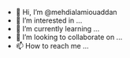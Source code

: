 - 👋 Hi, I’m @mehdialamiouaddan
- 👀 I’m interested in ...
- 🌱 I’m currently learning ...
- 💞️ I’m looking to collaborate on ...
- 📫 How to reach me ...

<!---
mehdialamiouaddan/mehdialamiouaddan is a ✨ special ✨ repository because its `README.md` (this file) appears on your GitHub profile.
You can click the Preview link to take a look at your changes.
--->
